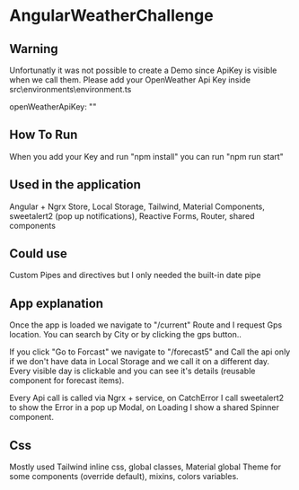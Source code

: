 # AngularWeatherChallenge

## Warning
Unfortunatly it was not possible to create a Demo since ApiKey is visible when we call them.
Please add your OpenWeather Api Key inside src\environments\environment.ts

openWeatherApiKey: "<Your Key>"
  
## How To Run
When you add your Key and run "npm install" you can run "npm run start"

## Used in the application
Angular + Ngrx Store, Local Storage, Tailwind, Material Components, sweetalert2 (pop up notifications), Reactive Forms, Router, shared components

## Could use
Custom Pipes and directives but I only needed the built-in date pipe

## App explanation
Once the app is loaded we navigate to "/current" Route and I request Gps location. You can search by City or by clicking the gps button..

If you click "Go to Forcast" we navigate to "/forecast5" and Call the api only if we don't have data in Local Storage and we call it on a different day. Every visible day is clickable and you can see it's details (reusable component for forecast items). 

Every Api call is called via Ngrx + service, on CatchError I call sweetalert2 to show the Error in a pop up Modal, on Loading I show a shared Spinner component.

## Css
Mostly used Tailwind inline css, global classes, Material global Theme for some components (override default), mixins, colors variables.


